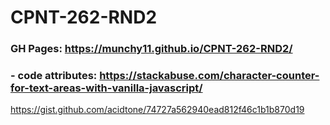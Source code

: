# CPNT-262-RND2
### GH Pages: https://munchy11.github.io/CPNT-262-RND2/
### - code attributes: https://stackabuse.com/character-counter-for-text-areas-with-vanilla-javascript/

https://gist.github.com/acidtone/74727a562940ead812f46c1b1b870d19
